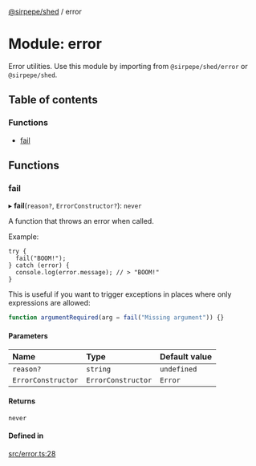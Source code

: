 [@sirpepe/shed](../README.md) / error

# Module: error

Error utilities. Use this module by importing from `@sirpepe/shed/error`
or `@sirpepe/shed`.

## Table of contents

### Functions

- [fail](error.md#fail)

## Functions

### fail

▸ **fail**(`reason?`, `ErrorConstructor?`): `never`

A function that throws an error when called.

Example:

```
try {
  fail("BOOM!");
} catch (error) {
  console.log(error.message); // > "BOOM!"
}
```

This is useful if you want to trigger exceptions in places where only
expressions are allowed:

```typescript
function argumentRequired(arg = fail("Missing argument")) {}
```

#### Parameters

| Name | Type | Default value |
| :------ | :------ | :------ |
| `reason?` | `string` | `undefined` |
| `ErrorConstructor` | `ErrorConstructor` | `Error` |

#### Returns

`never`

#### Defined in

[src/error.ts:28](https://github.com/SirPepe/shed/blob/e03719b/src/error.ts#L28)
